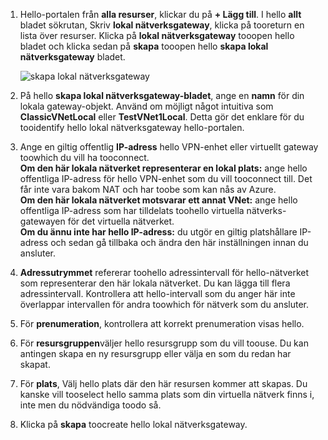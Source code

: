 1. Hello-portalen från **alla resurser**, klickar du på **+ Lägg till**. I hello **allt** bladet sökrutan, Skriv **lokal nätverksgateway**, klicka på tooreturn en lista över resurser. Klicka på **lokal nätverksgateway** tooopen hello bladet och klicka sedan på **skapa** tooopen hello **skapa lokal nätverksgateway** bladet.
   
    ![skapa lokal nätverksgateway](./media/vpn-gateway-add-lng-rm-portal-include/lng.png)

2. På hello **skapa lokal nätverksgateway-bladet**, ange en **namn** för din lokala gateway-objekt. Använd om möjligt något intuitiva som **ClassicVNetLocal** eller **TestVNet1Local**. Detta gör det enklare för du tooidentify hello lokal nätverksgateway hello-portalen.
3. Ange en giltig offentlig **IP-adress** hello VPN-enhet eller virtuellt gateway toowhich du vill ha tooconnect.<br>**Om den här lokala nätverket representerar en lokal plats:** ange hello offentliga IP-adress för hello VPN-enhet som du vill tooconnect till. Det får inte vara bakom NAT och har toobe som kan nås av Azure.<br>**Om den här lokala nätverket motsvarar ett annat VNet:** ange hello offentliga IP-adress som har tilldelats toohello virtuella nätverks-gatewayen för det virtuella nätverket.<br>**Om du ännu inte har hello IP-adress:** du utgör en giltig platshållare IP-adress och sedan gå tillbaka och ändra den här inställningen innan du ansluter.
4. **Adressutrymmet** refererar toohello adressintervall för hello-nätverket som representerar den här lokala nätverket. Du kan lägga till flera adressintervall. Kontrollera att hello-intervall som du anger här inte överlappar intervallen för andra toowhich för nätverk som du ansluter.
5. För **prenumeration**, kontrollera att korrekt prenumeration visas hello.
6. För **resursgruppen**väljer hello resursgrupp som du vill toouse. Du kan antingen skapa en ny resursgrupp eller välja en som du redan har skapat.
7. För **plats**, Välj hello plats där den här resursen kommer att skapas. Du kanske vill tooselect hello samma plats som din virtuella nätverk finns i, inte men du nödvändiga toodo så.
8. Klicka på **skapa** toocreate hello lokal nätverksgateway.

